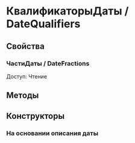 
# КвалификаторыДаты / DateQualifiers

## Свойства
    
### ЧастиДаты / DateFractions
Доступ: Чтение
## Методы
    
## Конструкторы

  
### На основании описания даты